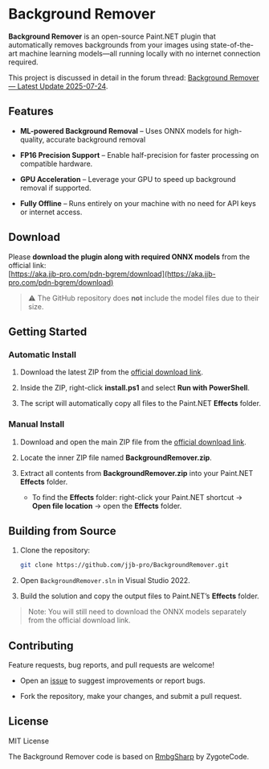 # Background Remover

**Background Remover** is an open-source Paint.NET plugin that automatically removes backgrounds from your images using state-of-the-art machine learning models—all running locally with no internet connection required.

This project is discussed in detail in the forum thread: [Background Remover — Latest Update 2025-07-24](https://forums.getpaint.net/topic/133986-background-remover-%E2%80%94-latest-update-2025-07-24/). 

## Features

-   **ML-powered Background Removal** – Uses ONNX models for high-quality, accurate background removal

-   **FP16 Precision Support** – Enable half-precision for faster processing on compatible hardware.
    
-   **GPU Acceleration** – Leverage your GPU to speed up background removal if supported.
    
-   **Fully Offline** – Runs entirely on your machine with no need for API keys or internet access. 


## Download

Please **download the plugin along with required ONNX models** from the official link:  
[https://aka.jjb-pro.com/pdn-bgrem/download](https://aka.jjb-pro.com/pdn-bgrem/download)

> ⚠️ The GitHub repository does **not** include the model files due to their size.

## Getting Started

### Automatic Install

1.  Download the latest ZIP from the [official download link](https://aka.jjb-pro.com/pdn-bgrem/download).
    
2.  Inside the ZIP, right-click **install.ps1** and select **Run with PowerShell**.
    
3.  The script will automatically copy all files to the Paint.NET **Effects** folder.
    

### Manual Install

1.  Download and open the main ZIP file from the [official download link](https://aka.jjb-pro.com/pdn-bgrem/download).
    
2.  Locate the inner ZIP file named **BackgroundRemover.zip**.
    
3.  Extract all contents from **BackgroundRemover.zip** into your Paint.NET **Effects** folder.
    
    -   To find the **Effects** folder: right-click your Paint.NET shortcut → **Open file location** → open the **Effects** folder.
        

## Building from Source

1.  Clone the repository:
    
    ```bash
    git clone https://github.com/jjb-pro/BackgroundRemover.git
    ```
    
2.  Open `BackgroundRemover.sln` in Visual Studio 2022.
    
3.  Build the solution and copy the output files to Paint.NET’s **Effects** folder.
    

> Note: You will still need to download the ONNX models separately from the official download link.

## Contributing

Feature requests, bug reports, and pull requests are welcome!

- Open an [issue](https://github.com/jjb-pro/BackgroundRemover/issues) to suggest improvements or report bugs.
    
- Fork the repository, make your changes, and submit a pull request. 

    

## License

MIT License

The Background Remover code is based on [RmbgSharp](https://github.com/ZygoteCode/RmbgSharp) by ZygoteCode. 
